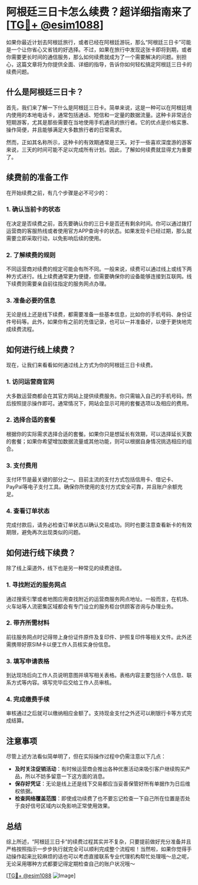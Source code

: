 # 阿根廷三日卡怎么续费？超详细指南来了[[TG💪+ @esim1088](https://t.me/s/esim1088)]

如果你最近计划去阿根廷旅行，或者已经在阿根廷游玩，那么“阿根廷三日卡”可能是一个让你省心又省钱的好选择。不过，如果在旅行中发现这张卡即将到期，或者你需要更长时间的通信服务，那么如何续费就成为了一个需要解决的问题。别担心，这篇文章将为你提供全面、详细的指导，告诉你如何轻松搞定阿根廷三日卡的续费问题。

## 什么是阿根廷三日卡？

首先，我们来了解一下什么是阿根廷三日卡。简单来说，这是一种可以在阿根廷境内使用的本地电话卡，通常包括通话、短信和一定量的数据流量。这种卡非常适合短期游客，尤其是那些需要在当地使用手机通讯的旅行者。它的优点是价格实惠、操作简便，并且能够满足大多数旅行者的日常需求。

然而，正如其名称所示，这种卡的有效期通常是三天。对于一些喜欢深度游的游客来说，三天的时间可能不足以完成所有计划。因此，了解如何续费就显得尤为重要了。

## 续费前的准备工作

在开始续费之前，有几个步骤是必不可少的：

### 1. 确认当前卡的状态

在决定是否续费之前，首先要确认你的三日卡是否还有剩余时间。你可以通过拨打运营商的客服热线或者使用官方APP查询卡的状态。如果发现卡已经过期，那么就需要立即采取行动，以免影响后续的使用。

### 2. 了解续费的规则

不同运营商对续费的规定可能会有所不同。一般来说，续费可以通过线上或线下两种方式进行。线上续费通常更为便捷，但需要确保你的设备能够连接到互联网。线下续费则需要亲自前往指定的服务网点办理。

### 3. 准备必要的信息

无论是线上还是线下续费，都需要准备一些基本信息，比如你的手机号码、身份证件号码等。此外，如果你有之前的充值记录，也可以一并准备好，以便于更快地完成续费流程。

## 如何进行线上续费？

现在，让我们来看看如何通过线上方式为你的阿根廷三日卡续费。

### 1. 访问运营商官网

大多数运营商都会在其官方网站上提供续费服务。你只需输入自己的手机号码，然后按照提示操作即可。通常情况下，网站会显示可用的套餐选项以及相应的费用。

### 2. 选择合适的套餐

根据你的实际需求选择合适的套餐。如果你只是想延长有效期，可以选择延长天数的套餐；如果你希望增加数据流量或其他功能，则可以根据自身情况挑选相应的组合。

### 3. 支付费用

支付环节是最关键的部分之一。目前主流的支付方式包括信用卡、借记卡、PayPal等电子支付工具。确保你所使用的支付方式安全可靠，并且账户余额充足。

### 4. 查看订单状态

完成付款后，请务必检查订单状态以确认交易成功。同时也要注意查看新卡的有效期限，避免再次出现类似的问题。

## 如何进行线下续费？

除了线上渠道外，线下也是另一种常见的续费途径。

### 1. 寻找附近的服务网点

通过搜索引擎或者地图应用查找附近的运营商服务网点地址。一般而言，在机场、火车站等人流密集区域都会有专门设立的服务柜台供顾客咨询与办理业务。

### 2. 带齐所需材料

前往服务网点时记得带上身份证件原件及复印件、护照复印件等相关文件。此外还需携带好原SIM卡以便工作人员核实身份信息。

### 3. 填写申请表格

到达现场后向工作人员说明意图并填写相关表格。表格内容主要包括个人信息、联系方式等内容。填写完毕后交给工作人员审核。

### 4. 完成缴费手续

审核通过之后就可以缴纳相应金额了。支持现金支付之外还可以刷银行卡等方式完成结算。

## 注意事项

尽管上述方法看似简单明了，但在实际操作过程中仍需注意以下几点：

- **及时关注促销活动**：有时候运营商会推出各种优惠活动来吸引客户继续购买产品，所以不妨多留意一下这方面的消息。
- **保存好凭证**：无论是线上还是线下交易都应当妥善保管好所有单据作为日后维权依据。
- **检查网络覆盖范围**：即使成功续费了也不要忘记检查一下自己所在位置是否处于良好信号区域内以免影响正常使用效果。

## 总结

综上所述，“阿根廷三日卡”的续费过程其实并不复杂，只要提前做好充分准备并且严格按照指示一步步执行就完全可以顺利完成整个流程啦！当然啦，如果你觉得手动操作起来比较麻烦的话也可以考虑直接联系专业代理机构帮忙处理哦～总之呢，无论采用哪种方式都要记得定期检查自己的账户状况哦～

[[TG💪+ @esim1088](https://t.me/s/esim1088) ![Image](https://i.postimg.cc/4NQfJmqS/Snipaste-2025-05-13-00-14-12.png)]